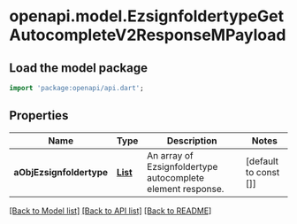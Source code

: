 # openapi.model.EzsignfoldertypeGetAutocompleteV2ResponseMPayload

## Load the model package
```dart
import 'package:openapi/api.dart';
```

## Properties
Name | Type | Description | Notes
------------ | ------------- | ------------- | -------------
**aObjEzsignfoldertype** | [**List<EzsignfoldertypeAutocompleteElementResponse>**](EzsignfoldertypeAutocompleteElementResponse.md) | An array of Ezsignfoldertype autocomplete element response. | [default to const []]

[[Back to Model list]](../README.md#documentation-for-models) [[Back to API list]](../README.md#documentation-for-api-endpoints) [[Back to README]](../README.md)


